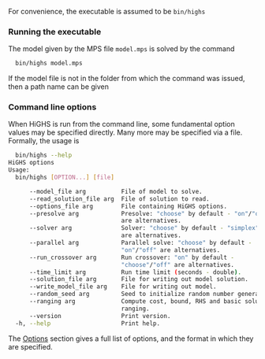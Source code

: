 For convenience, the executable is assumed to be `bin/highs`

### Running the executable

The model given by the MPS file `model.mps` is solved by the command

```bash
  bin/highs model.mps
```

If the model file is not in the folder from which the command was issued, then a path name can be given

### Command line options

When HiGHS is run from the command line, some fundamental option values may be specified directly. Many more may be specified via a file. Formally, the usage is

```bash
  bin/highs --help
HiGHS options
Usage:
  bin/highs [OPTION...] [file]

      --model_file arg          File of model to solve.
      --read_solution_file arg  File of solution to read.
      --options_file arg        File containing HiGHS options.
      --presolve arg            Presolve: "choose" by default - "on"/"off"
                                are alternatives.
      --solver arg              Solver: "choose" by default - "simplex"/"ipm"
                                are alternatives.
      --parallel arg            Parallel solve: "choose" by default -
                                "on"/"off" are alternatives.
      --run_crossover arg       Run crossover: "on" by default -
                                "choose"/"off" are alternatives.
      --time_limit arg          Run time limit (seconds - double).
      --solution_file arg       File for writing out model solution.
      --write_model_file arg    File for writing out model.
      --random_seed arg         Seed to initialize random number generation.
      --ranging arg             Compute cost, bound, RHS and basic solution
                                ranging.
      --version                 Print version.
  -h, --help                    Print help.
```

The [Options](https://ergo-code.github.io/options/definitions.html) section gives a full list of options, and the format in which they are specified.


